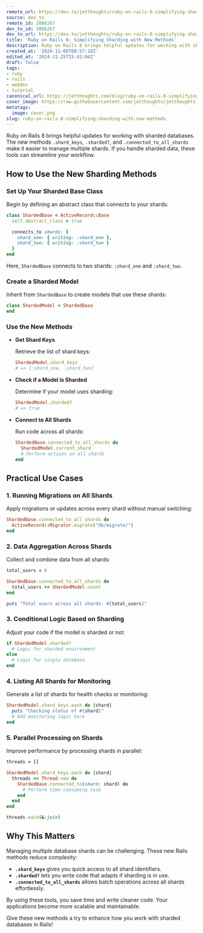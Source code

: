 ```yaml
---
remote_url: https://dev.to/jetthoughts/ruby-on-rails-8-simplifying-sharding-with-new-methods-48m9
source: dev_to
remote_id: 2086267
dev_to_id: 2086267
dev_to_url: https://dev.to/jetthoughts/ruby-on-rails-8-simplifying-sharding-with-new-methods-48m9
title: 'Ruby on Rails 8: Simplifying Sharding with New Methods'
description: Ruby on Rails 8 brings helpful updates for working with sharded databases. The new methods...
created_at: '2024-11-08T08:57:16Z'
edited_at: '2024-11-25T15:42:04Z'
draft: false
tags:
- ruby
- rails
- webdev
- tutorial
canonical_url: https://jetthoughts.com/blog/ruby-on-rails-8-simplifying-sharding-with-new-methods/
cover_image: https://raw.githubusercontent.com/jetthoughts/jetthoughts.github.io/master/content/blog/ruby-on-rails-8-simplifying-sharding-with-new-methods/cover.png
metatags:
  image: cover.png
slug: ruby-on-rails-8-simplifying-sharding-with-new-methods
---
```

Ruby on Rails 8 brings helpful updates for working with sharded databases. The new methods `.shard_keys`, `.sharded?`, and `.connected_to_all_shards` make it easier to manage multiple shards. If you handle sharded data, these tools can streamline your workflow.

## How to Use the New Sharding Methods

### Set Up Your Sharded Base Class

Begin by defining an abstract class that connects to your shards:

```ruby
class ShardedBase < ActiveRecord::Base
  self.abstract_class = true

  connects_to shards: {
    shard_one: { writing: :shard_one },
    shard_two: { writing: :shard_two }
  }
end
```

Here, `ShardedBase` connects to two shards: `:shard_one` and `:shard_two`.

### Create a Sharded Model

Inherit from `ShardedBase` to create models that use these shards:

```ruby
class ShardedModel < ShardedBase
end
```

### Use the New Methods

- **Get Shard Keys**

  Retrieve the list of shard keys:

  ```ruby
  ShardedModel.shard_keys
  # => [:shard_one, :shard_two]
  ```

- **Check if a Model is Sharded**

  Determine if your model uses sharding:

  ```ruby
  ShardedModel.sharded?
  # => true
  ```

- **Connect to All Shards**

  Run code across all shards:

  ```ruby
  ShardedBase.connected_to_all_shards do
    ShardedModel.current_shard
    # Perform actions on all shards
  end
  ```

## Practical Use Cases

### 1. Running Migrations on All Shards

   Apply migrations or updates across every shard without manual switching:

   ```ruby
   ShardedBase.connected_to_all_shards do
     ActiveRecord::Migrator.migrate("db/migrate/")
   end
   ```

### 2. Data Aggregation Across Shards

   Collect and combine data from all shards:

   ```ruby
   total_users = 0

   ShardedBase.connected_to_all_shards do
     total_users += ShardedModel.count
   end

   puts "Total users across all shards: #{total_users}"
   ```

### 3. Conditional Logic Based on Sharding

   Adjust your code if the model is sharded or not:

   ```ruby
   if ShardedModel.sharded?
     # Logic for sharded environment
   else
     # Logic for single database
   end
   ```

### 4. Listing All Shards for Monitoring

   Generate a list of shards for health checks or monitoring:

   ```ruby
   ShardedModel.shard_keys.each do |shard|
     puts "Checking status of #{shard}"
     # Add monitoring logic here
   end
   ```

### 5. Parallel Processing on Shards

   Improve performance by processing shards in parallel:

   ```ruby
   threads = []

   ShardedModel.shard_keys.each do |shard|
     threads << Thread.new do
       ShardedBase.connected_to(shard: shard) do
         # Perform time-consuming task
       end
     end
   end

   threads.each(&:join)
   ```

## Why This Matters

Managing multiple database shards can be challenging. These new Rails methods reduce complexity:

- **`.shard_keys`** gives you quick access to all shard identifiers.
- **`.sharded?`** lets you write code that adapts if sharding is in use.
- **`.connected_to_all_shards`** allows batch operations across all shards effortlessly.

By using these tools, you save time and write cleaner code. Your applications become more scalable and maintainable.

Give these new methods a try to enhance how you work with sharded databases in Rails!